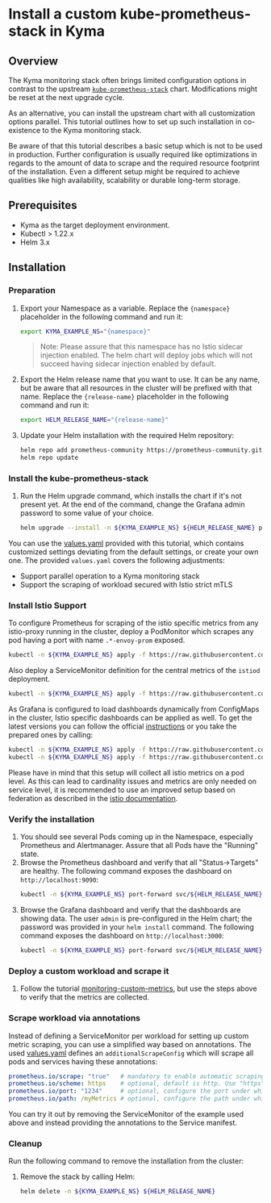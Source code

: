 # Install a custom kube-prometheus-stack in Kyma

## Overview

The Kyma monitoring stack often brings limited configuration options in contrast to the upstream [`kube-prometheus-stack`](https://github.com/prometheus-community/helm-charts/blob/main/charts/kube-prometheus-stack) chart. Modifications might be reset at the next upgrade cycle.

As an alternative, you can install the upstream chart with all customization options parallel. This tutorial outlines how to set up such installation in co-existence to the Kyma monitoring stack.

Be aware of that this tutorial describes a basic setup which is not to be used in production. Further configuration is usually required like optimizations in regards to the amount of data to scrape and the required resource footprint of the installation. Even a different setup might be required to achieve qualities like high availability, scalability or durable long-term storage.

## Prerequisites

- Kyma as the target deployment environment.
- Kubectl > 1.22.x
- Helm 3.x

## Installation

### Preparation

1. Export your Namespace as a variable. Replace the `{namespace}` placeholder in the following command and run it:

    ```bash
    export KYMA_EXAMPLE_NS="{namespace}"
    ```
    >Note: Please assure that this namespace has no Istio sidecar injection enabled. The helm chart will deploy jobs which will not succeed having sidecar injection enabled by default.

2. Export the Helm release name that you want to use. It can be any name, but be aware that all resources in the cluster will be prefixed with that name. Replace the `{release-name}` placeholder in the following command and run it:
    ```bash
    export HELM_RELEASE_NAME="{release-name}"
    ```

3. Update your Helm installation with the required Helm repository:

    ```bash
    helm repo add prometheus-community https://prometheus-community.github.io/helm-charts
    helm repo update
    ```

### Install the kube-prometheus-stack

1. Run the Helm upgrade command, which installs the chart if it's not present yet. At the end of the command, change the Grafana admin password to some value of your choice.
    ```bash
    helm upgrade --install -n ${KYMA_EXAMPLE_NS} ${HELM_RELEASE_NAME} prometheus-community/kube-prometheus-stack -f https://raw.githubusercontent.com/kyma-project/examples/main/prometheus/values.yaml --set grafana.adminPassword=myPwd
    ```

You can use the [values.yaml](./values.yaml) provided with this tutorial, which contains customized settings deviating from the default settings, or create your own one.
The provided `values.yaml` covers the following adjustments:
- Support parallel operation to a Kyma monitoring stack
- Support the scraping of workload secured with Istio strict mTLS

### Install Istio Support

To configure Prometheus for scraping of the istio specific metrics from any istio-proxy running in the cluster, deploy a PodMonitor which scrapes any pod having a port with name `.*-envoy-prom` exposed.

```bash
kubectl -n ${KYMA_EXAMPLE_NS} apply -f https://raw.githubusercontent.com/kyma-project/examples/main/prometheus/istio/podmonitor-istio-proxy.yaml
```

Also deploy a ServiceMonitor definition for the central metrics of the `istiod` deployment.
```bash
kubectl -n ${KYMA_EXAMPLE_NS} apply -f https://raw.githubusercontent.com/kyma-project/examples/main/prometheus/istio/servicemonitor-istiod.yaml
```

As Grafana is configured to load dashboards dynamically from ConfigMaps in the cluster, Istio specific dashboards can be applied as well. To get the latest versions you can follow the official [instructions](https://istio.io/latest/docs/ops/integrations/grafana/#option-1-quick-start) or you take the prepared ones by calling:

```bash
kubectl -n ${KYMA_EXAMPLE_NS} apply -f https://raw.githubusercontent.com/kyma-project/examples/main/prometheus/istio/configmap-istio-grafana-dashboards.yaml
kubectl -n ${KYMA_EXAMPLE_NS} apply -f https://raw.githubusercontent.com/kyma-project/examples/main/prometheus/istio/configmap-istio-services-grafana-dashboards.yaml
```

Please have in mind that this setup will collect all istio metrics on a pod level. As this can lead to cardinality issues and metrics are only needed on service level, it is recommended to use an improved setup based on federation as described in the [istio documentation](https://istio.io/latest/docs/ops/best-practices/observability/#using-prometheus-for-production-scale-monitoring).

### Verify the installation

1. You should see several Pods coming up in the Namespace, especially Prometheus and Alertmanager. Assure that all Pods have the "Running" state.
2. Browse the Prometheus dashboard and verify that all "Status->Targets" are healthy. The following command exposes the dashboard on `http://localhost:9090`:
   ```bash
   kubectl -n ${KYMA_EXAMPLE_NS} port-forward svc/${HELM_RELEASE_NAME}-kube-prometheus-stack-prometheus 9090
   ```
3. Browse the Grafana dashboard and verify that the dashboards are showing data. The user `admin` is pre-configured in the Helm chart; the password was provided in your `helm install` command. The following command exposes the dashboard on `http://localhost:3000`:
   ```bash
   kubectl -n ${KYMA_EXAMPLE_NS} port-forward svc/${HELM_RELEASE_NAME}-grafana 3000:80
   ```

### Deploy a custom workload and scrape it

1. Follow the tutorial [monitoring-custom-metrics](./../monitoring-custom-metrics/), but use the steps above to verify that the metrics are collected.

### Scrape workload via annotations

Instead of defining a ServiceMonitor per workload for setting up custom metric scraping, you can use a simplified way based on annotations. The used [values.yaml](./values.yaml) defines an `additionalScrapeConfig` which will scrape all pods and services having these annotations:

```yaml
prometheus.io/scrape: "true"   # mandatory to enable automatic scraping
prometheus.io/scheme: https    # optional, default is http. Use "https" to scrape using istio client certificates. Will only work for services (not pods)
prometheus.io/port: "1234"     # optional, configure the port under which the metrics are exposed
prometheus.io/path: /myMetrics # optional, configure the path under which the metrics are exposed
```

You can try it out by removing the ServiceMonitor of the example used above and instead providing the annotations to the Service manifest.

### Cleanup

Run the following command to remove the installation from the cluster:

1. Remove the stack by calling Helm:

    ```bash
    helm delete -n ${KYMA_EXAMPLE_NS} ${HELM_RELEASE_NAME}
    ```
